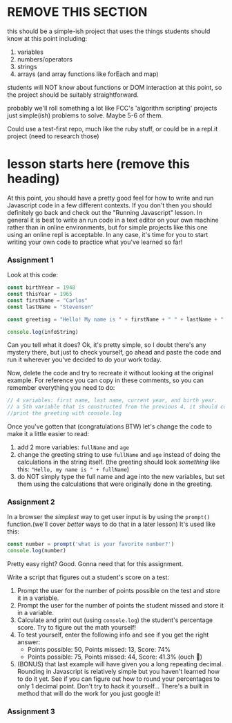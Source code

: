 # REMOVE THIS SECTION
this should be a simple-ish project that uses the things students should know at this point including:
1. variables
2. numbers/operators
3. strings
4. arrays (and array functions like forEach and map)

students will NOT know about functions or DOM interaction at this point, so the project should be suitably straightforward.

probably we'll roll something a lot like FCC's 'algorithm scripting' projects
just simple(ish) problems to solve.  Maybe 5-6 of them.

Could use a test-first repo, much like the ruby stuff, or could be in a repl.it project (need to research those)

# lesson starts here (remove this heading)
At this point, you should have a pretty good feel for how to write and run Javascript code in a few different contexts.  If you don't then you should definitely go back and check out the "Running Javascript" lesson. In general it is best to write an run code in a text editor on your own machine rather than in online environments, but for simple projects like this one using an online repl is acceptable.  In any case, it's time for you to start writing your own code to practice what you've learned so far!

### Assignment 1
Look at this code:
```javascript
const birthYear = 1948
const thisYear = 1965
const firstName = "Carlos"
const lastName = "Stevenson"

const greeting = "Hello! My name is " + firstName + " " + lastName + " and I am " + (thisYear - birthYear) + " years old."

console.log(infoString)
```
Can you tell what it does? Ok, it's pretty simple, so I doubt there's any mystery there, but just to check yourself, go ahead and paste the code and run it wherever you've decided to do your work today.

Now, delete the code and try to recreate it without looking at the original example.  For reference you can copy in these comments, so you can remember everything you need to do:

```javascript
// 4 variables: first name, last name, current year, and birth year.
// a 5th variable that is constructed from the previous 4, it should contain a greeting with the person's full name and their age.
//print the greeting with console.log
```
Once you've gotten that (congratulations BTW) let's change the code to make it a little easier to read:
1. add 2 more variables: `fullName` and `age`
2. change the greeting string to use `fullName` and `age` instead of doing the calculations in the string itself. (the greeting should look _something_ like this: `"Hello, my name is " + fullName`)
3. do NOT simply type the full name and age into the new variables, but set them using the calculations that were originally done in the greeting.

### Assignment 2
In a browser the _simplest_ way to get user input is by using the `prompt()` function.(we'll cover _better_ ways to do that in a later lesson) It's used like this:
```javascript
const number = prompt('what is your favorite number?')
console.log(number)
```
Pretty easy right?  Good.  Gonna need that for this assignment.

Write a script that figures out a student's score on a test:
1. Prompt the user for the number of points possible on the test and store it in a variable.
2. Prompt the user for the number of points the student missed and store it in a variable.
3. Calculate and print out (using `console.log`) the student's percentage score.  Try to figure out the math yourself!
4. To test yourself, enter the following info and see if you get the right answer: 
    - Points possible: 50, Points missed: 13, Score: 74%
    - Points possible: 75, Points missed: 44, Score: 41.3% (ouch 😬)
5. (BONUS) that last example will have given you a long repeating decimal.  Rounding in Javascript is relatively simple but you haven't learned how to do it yet.  See if you can figure out how to round your percentages to only 1 decimal point. Don't try to hack it yourself... There's a built in method that will do the work for you just google it!

### Assignment 3
